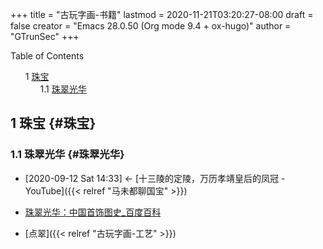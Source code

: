 +++
title = "古玩字画-书籍"
lastmod = 2020-11-21T03:20:27-08:00
draft = false
creator = "Emacs 28.0.50 (Org mode 9.4 + ox-hugo)"
author = "GTrunSec"
+++

<style>
  .ox-hugo-toc ul {
    list-style: none;
  }
</style>
<div class="ox-hugo-toc toc">
<div></div>

<div class="heading">Table of Contents</div>

- <span class="section-num">1</span> [珠宝](#珠宝)
    - <span class="section-num">1.1</span> [珠翠光华](#珠翠光华)

</div>
<!--endtoc-->



## <span class="section-num">1</span> 珠宝 {#珠宝}


### <span class="section-num">1.1</span> 珠翠光华 {#珠翠光华}

-   <span class="timestamp-wrapper"><span class="timestamp">[2020-09-12 Sat 14:33] </span></span> <- [十三陵的定陵，万历孝靖皇后的凤冠 - YouTube]({{< relref "马未都聊国宝" >}})

<!--listend-->

-   [珠翠光华：中国首饰图史\_百度百科](https://baike.baidu.com/item/%E7%8F%A0%E7%BF%A0%E5%85%89%E5%8D%8E%EF%BC%9A%E4%B8%AD%E5%9B%BD%E9%A6%96%E9%A5%B0%E5%9B%BE%E5%8F%B2)

<!--listend-->

-   [点翠]({{< relref "古玩字画-工艺" >}})
